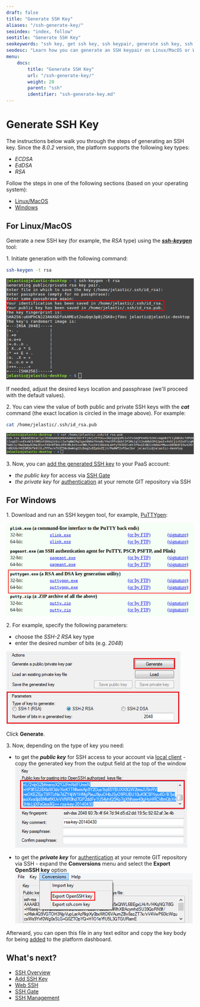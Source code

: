 ```yaml
---
draft: false
title: "Generate SSH Key"
aliases: "/ssh-generate-key/"
seoindex: "index, follow"
seotitle: "Generate SSH Key"
seokeywords: "ssh key, get ssh key, ssh keypair, generate ssh key, ssh generate key, ssh key linux, ssh key windows, ssh keygen, rsa ssh key, generate rsa key, ssh key putty, generate ssh key terminal, ssh keygen command"
seodesc: "Learn how you can generate an SSH keypair on Linux/MacOS or Windows operating system. Use the obtained public and private SSH keys to get a secure access to your platform account."
menu:
    docs:
        title: "Generate SSH Key"
        url: "/ssh-generate-key/"
        weight: 20
        parent: "ssh"
        identifier: "ssh-generate-key.md"
---
```


# Generate SSH Key

The instructions below walk you through the steps of generating an SSH key. Since the *8.0.2* version, the platform supports the following key types:

- *ECDSA*
- *EdDSA*
- *RSA*

Follow the steps in one of the following sections (based on your operating system):

- [Linux/MacOS](#for-linuxmacos)
- [Windows](#for-windows)


## For Linux/MacOS

Generate a new SSH key (for example, the *RSA* type) using the ***[ssh-keygen](https://linux.die.net/man/1/ssh-keygen)*** tool:

1\. Initiate generation with the following command:
```bash
ssh-keygen -t rsa
```

![ssh keygen generate rsa key](01-ssh-keygen-generate-rsa-key.png)

If needed, adjust the desired keys location and passphrase (we'll proceed with the default values).

2\. You can view the value of both public and private SSH keys with the ***cat*** command (the exact location is circled in the image above). For example:

```bash
cat /home/jelastic/.ssh/id_rsa.pub
```

![view ssh key value console](02-vie-ssh-key-value-console.png)

3\. Now, you can [add the generated SSH key](/ssh-add-key/) to your PaaS account:

* *the public key* for access via [SSH Gate](/ssh-gate-access/)
* *the private key* for [authentication](/git-ssh/) at your remote GIT repository via SSH<a id="windows"></a>


## For Windows

1\. Download and run an SSH keygen tool, for example, [PuTTYgen](http://www.chiark.greenend.org.uk/~sgtatham/putty/download.html):

![putty keygen tool download](03-putty-keygen-tool-download.png)

2\. For example, specify the following parameters:

* choose the *SSH-2 RSA* key type
* enter the desired number of bits (e.g. *2048*)

![putty generate rsa ssh key](04-putty-generate-rsa-ssh-key.png)

Click **Generate**.

3\. Now, depending on the type of key you need:

* to get the ***public key*** for SSH access to your account via [local client](/ssh-gate-access/) - copy the generated key from the output field at the top of the window
![putty view public key value](05-putty-view-public-key-value.png)

* to get the ***private key*** for [authentication](/git-ssh/) at your remote GIT repository via SSH - expand the **Conversions** menu and select the **Export OpenSSH key** option
![putty export private key](06-putty-export-private-key.png)

Afterward, you can open this file in any text editor and copy the key body for being [added](/ssh-add-key/) to the platform dashboard.


## What's next?

* [SSH Overview](/ssh-gate/)
* [Add SSH Key](/ssh-add-key/)
* [Web SSH](/web-ssh-client/)
* [SSH Gate](/ssh-gate-access/)
* [SSH Management](https://www.virtuozzo.com/company/blog/ssh-to-container/)